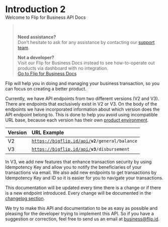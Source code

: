 <h1 id="introduction-2" style="margin-bottom: 0;">Introduction 2</h1>

<div class="secondary-heading">Welcome to Flip for Business API Docs</div>

<blockquote>
  <br/>
  <p>
    <b>Need assistance?</b><br/>
    Don't hesitate to ask for any assistance by contacting our <a href="#">support team</a>.
  </p>
  <p>
    <b>Not a developer?</b><br/>
    Visit our Flip for Business Docs instead to see how-to-operate out products via dashboard with no integration.<br/>
    <a href="#">Go to Flip for Business Docs</a>
  </p>
</blockquote>

Flip will help you in doing and managing your business transaction, so you can focus on creating a better product.

Currently, we have API endpoints from two different versions (V2 and V3). There are endpoints that exclusively exist in V2 or V3. On the body of the endpoints we have incorporated information about which version does the API endpoint belong to. This is done to help you avoid using incompatible URL base, because each version has their own [product environment](#product-environment).

| Version | URL Example                                                   |
| :------ | :------------------------------------------------------------ |
| V2      | <code>https://bigflip.id/api/<b>v2</b>/general/balance</code> |
| V3      | <code>https://bigflip.id/api/<b>v3</b>/disbursement</code>    |

In V3, we add new features that enhance transaction security by using Idempotency Key and allow you to notify the beneficiaries of your transactions via email. We also add new endpoints to get transactions by Idempotency Key and ID so it is easier for you to navigate your transactions.

This documentation will be updated every time there is a change or if there is a new endpoint introduced. Every change will be documented in the [changelog section](#changelog).

We try to make this API and documentation to be as easy as possible and pleasing for the developer trying to implement this API. So if you have a suggestion or correction, feel free to send us an email at [business@flip.id](mailto:business@flip.id).
